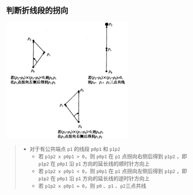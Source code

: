 ## 判断折线段的拐向

![image](./1665380673326.jpg)

> - 对于有公共端点 `p1` 的线段 `p0p1` 和 `p1p2`
>   - 若 `p1p2 x p0p1 > 0`，则 `p0p1` 在 `p1` 点拐向右侧后得到 `p1p2` ，即 `p1p2` 在 `p0p1` 沿 `p1` 方向的延长线的顺时针方向上
>   - 若 `p1p2 x p0p1 < 0`，则 `p0p1` 在 `p1` 点拐向左侧后得到 `p1p2` ，即 `p1p2` 在 `p0p1` 沿 `p1` 方向的延长线的逆时针方向上
>   - 若 `p1p2 x p0p1 = 0`，则 `p0` 、`p1` 、`p2`三点共线
